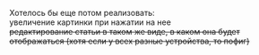 Хотелось бы еще потом реализовать:  
увеличение картинки при нажатии на нее  
~~редактирование статьи в таком же виде, в каком она будет отображаться (хотя если у всех разные устройства, то пофиг)~~
